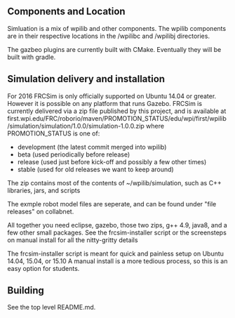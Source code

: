 ## Components and Location

Simluation is a mix of wpilib and other components.
The wpilib components are in their respective locations in the /wpilibc and /wpilibj directories.

The gazbeo plugins are currently built with CMake.
Eventually they will be built with gradle.

## Simulation delivery and installation

For 2016 FRCSim is only officially supported on Ubuntu 14.04 or greater.
However it is possible on any platform that runs Gazebo.
FRCSim is currently delivered via a zip file published by this project,
and is available at first.wpi.edu/FRC/roborio/maven/PROMOTION_STATUS/edu/wpi/first/wpilib/simulation/simulation/1.0.0/simulation-1.0.0.zip
where PROMOTION_STATUS is one of:
- development (the latest commit merged into wpilib)
- beta (used periodically before release)
- release (used just before kick-off and possibly a few other times)
- stable (used for old releases we want to keep around)

The zip contains most of the contents of ~/wpilib/simulation, such as C++ libraries, jars, and scripts

The exmple robot model files are seperate, and can be found under "file releases" on collabnet.

All together you need eclipse, gazebo, those two zips, g++ 4.9, java8, and a few other small packages.
See the frcsim-installer script or the screensteps on manual install for all the nitty-gritty details

The frcsim-installer script is meant for quick and painless setup on Ubuntu 14.04, 15.04, or 15.10
A manual install is a more tedious process, so this is an easy option for students.

## Building
See the top level README.md.
